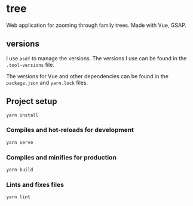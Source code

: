 # tree
Web application for zooming through family trees. Made with Vue, GSAP.
## versions
 I use `asdf` to manage the versions. The versions I use can be found in the `.tool-versions` file.

 The versions for Vue and other dependencies can be found in the `package.json` and `yarn.lock` files.

## Project setup
```
yarn install
```

### Compiles and hot-reloads for development
```
yarn serve
```

### Compiles and minifies for production
```
yarn build
```

### Lints and fixes files
```
yarn lint
```

